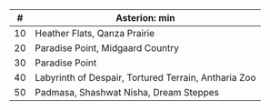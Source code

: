 |#|Asterion: min|
|---|---|
|10|Heather Flats, Qanza Prairie|
|20|Paradise Point, Midgaard Country|
|30|Paradise Point|
|40|Labyrinth of Despair, Tortured Terrain, Antharia Zoo|
|50|Padmasa, Shashwat Nisha, Dream Steppes|
